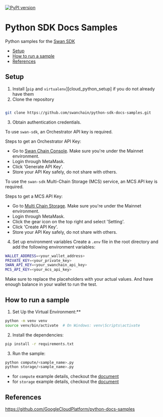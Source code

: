 [![PyPI version](https://img.shields.io/pypi/v/swan-sdk)](https://pypi.org/project/swan-sdk/)
# Python SDK Docs Samples <!-- omit in toc -->

Python samples for the [Swan SDK](https://github.com/swanchain/python-swan-sdk)

- [Setup](#setup)
- [How to run a sample](#how-to-run-a-sample)
- [References](#references)


## Setup

1. Install [`pip` and `virtualenv`][cloud_python_setup] if you do not already have them
2. Clone the repository

```bash

git clone https://github.com/swanchain/python-sdk-docs-samples.git

```

3. Obtain authentication credentials.

To use `swan-sdk`, an Orchestrator API key is required.

Steps to get an Orchestrator API Key:

- Go to [Swan Chain Console](https://console.swanchain.io/api-keys). Make sure you're under the Mainnet environment.
- Login through MetaMask.
- Click 'Generate API Key'.
- Store your API Key safely, do not share with others.

To use the `swan-sdk` Multi-Chain Storage (MCS) service, an MCS API key is required.

Steps to get a MCS API Key:

- Go to [Multi Chain Storage](https://www.multichain.storage/home). Make sure you're under the Mainnet environment.
- Login through MetaMask.
- Click the gear icon on the top right and select 'Setting'.
- Click 'Create API Key'.
- Store your API Key safely, do not share with others.


4. Set up environment variables
   Create a `.env` file in the root directory and add the following environment variables:

```bash
WALLET_ADDRESS=<your_wallet_address>
PRIVATE_KEY=<your_private_key>
SWAN_API_KEY=<your_swanchain_api_key>
MCS_API_KEY=<your_mcs_api_key>
```

Make sure to replace the placeholders with your actual values.
And have enough balance in your wallet to run the test.

## How to run a sample

1. Set Up the Virtual Environment:**

```bash
python -m venv venv
source venv/bin/activate  # On Windows: venv\Scripts\activate
```

2. Install the dependencies:

```bash
pip install -r requirements.txt
```

3. Run the sample:

```bash
python compute/<sample_name>.py
python storage/<sample_name>.py
```

- for `compute` example details, checkout the [document](compute/README.md)
- for `storage` example details, checkout the [document](storage/README.md)


## References
https://github.com/GoogleCloudPlatform/python-docs-samples
